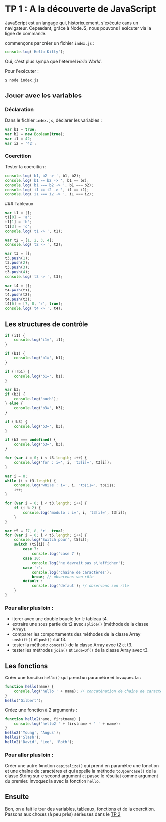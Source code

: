 # TP 1 : A la découverte de JavaScript

JavaScript est un langage qui, historiquement, s'exécute dans un navigateur.
Cependant, grâce à NodeJS, nous pouvons l'exécuter via la ligne de commande.

commençons par créer un fichier `index.js` :

```javascript
console.log('Hello Kitty');
```

Oui, c'est plus sympa que l'éternel *Hello World*.

Pour l'exécuter :

```bash
$ node index.js
```

## Jouer avec les variables

### Déclaration

Dans le fichier `index.js`, déclarer les variables :

```javascript
var b1 = true;
var b2 = new Boolean(true);
var i1 = 42;
var i2 = '42';
```

### Coercition

Tester la coercition :

```javascript
console.log('b1, b2 -> ', b1, b2);
console.log('b1 == b2 -> ', b1 == b2);
console.log('b1 === b2 -> ', b1 === b2);
console.log('i1 == i2 -> ', i1 == i2);
console.log('i1 === i2 -> ', i1 === i2);
```

### Tableaux

```javascript
var t1 = [];
t1[0] = 'a';
t1[1] = 'b';
t1[3] = 'c';
console.log('t1 -> ', t1);

var t2 = [1, 2, 3, 4];
console.log('t2 -> ', t2);

var t3 = [];
t3.push(1);
t3.push(2);
t3.push(3);
t3.push(4);
console.log('t3 -> ', t3);

var t4 = [];
t4.push(t1);
t4.push(t2);
t4.push(t3);
t4[6] = [7, 8, 'r', true];
console.log('t4 -> ', t4);
```

## Les structures de contrôle

```javascript
if (i1) {
    console.log('i1=', i1);
}

if (b1) {
    console.log('b1=', b1);
}

if (!!b1) {
    console.log('b1=', b1);
}

var b3;
if (b3) {
    console.log('ouch');
} else {
    console.log('b3=', b3);
}

if (!b3) {
    console.log('b3=', b3);
}

if (b3 === undefined) {
    console.log('b3=', b3);
}

for (var i = 0; i < t3.length; i++) {
    console.log('for : i=', i, 't3[i]=', t3[i]);
}

var i = 0;
while (i < t3.length) {
    console.log('while : i=', i, 't3[i]=', t3[i]);
    i++;
}

for (var i = 0; i < t3.length; i++) {
    if (i % 2) {
        console.log('modulo : i=', i, 't3[i]=', t3[i]);
    }
}

var t5 = [7, 8, 'r', true];
for (var i = 0; i < t5.length; i++) {
    console.log('Switch pour', t5[i]);
    switch (t5[i]) {
        case 7:
            console.log('case 7');
        case 10:
            console.log('ne devrait pas s\'afficher');
        case 'r':
            console.log('chaîne de caractères');
            break; // observons son rôle
        default :
            console.log('défaut'); // observons son rôle
    }
}
```

### Pour aller plus loin :

- iterer avec une double boucle *for* le tableau t4.
- extraire une sous partie de t2 avec `splice()` (méthode de la classe Array).
- comparer les comportements des méthodes de la classe Array `unshift()` et `push()` sur t3.
- tester la méthode `concat()` de la classe Array avec t2 et t3.
- tester les méthodes `join()` et `indexOf()` de la classe Array avec t3.

## Les fonctions

Créer une fonction `hello()` qui prend un paramètre et invoquez la :

```javascript
function hello(name) {
    console.log('hello ' + name); // concaténation de chaîne de caractère, au passage
}
hello('Gilbert');
```

Créez une fonction à 2 arguments :

```javascript
function hello2(name, firstname) {
    console.log('hello2 ' + firstname + ' ' + name);
}
hello2('Young', 'Angus');
hello2('Slash');
hello2('David', 'Lee', 'Roth');
```

### Pour aller plus loin :

Créer une autre fonction `capitalize()` qui prend en paramètre une fonction
et une chaîne de caractères et qui appelle la méthode `toUppercase()` de
la classe String sur le second argument et passe le résultat comme argument
du premier. Invoquez la avec la fonction `hello`.

## Ensuite

Bon, on a fait le tour des variables, tableaux, fonctions et de la coercition.
Passons aux choses (à peu près) sérieuses dans le [TP 2](../tp2/)
